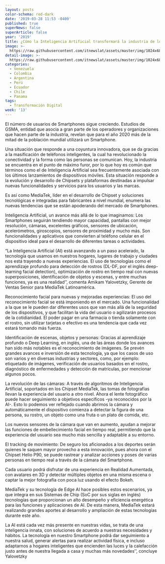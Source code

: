 ```yaml
---
layout: posts
color-schema: red-dark
date: '2019-03-28 11:53 -0400'
published: true
superNews: false
superArticle: false
year: '2019'
title: ¿Cómo la Inteligencia Artificial transformará la industria de los Smartphones?
image: >-
  https://raw.githubusercontent.com/itnewslat/assets/master/img/1024x680/Smartphones-g.jpg
detail-image: >-
  https://raw.githubusercontent.com/itnewslat/assets/master/img/1024x680/Smartphones-g.jpg
categories:
  - Venezuela
  - Colombia
  - Argentina
  - Perú
  - Ecuador
  - Chile
  - Panama
tags:
  - Transformación Digital
week: '13'
---
```

El número de usuarios de Smartphones sigue creciendo. Estudios de GSMA, entidad que asocia a gran parte de los operadores y organizaciones que hacen parte de la industria, revelan que para el año 2020 más de la mitad de la población mundial utilizará un Smartphone. 

Una situación que responde a una coyuntura innovadora, que se da gracias a la masificación de teléfonos inteligentes, la cual ha revolucionado la conectividad y la forma como las personas se comunican. Hoy, la industria se encuentra en el punto de máximo furor, por lo que hoy es común que términos como el de Inteligencia Artificial sea frecuentemente asociada con los últimos lanzamientos de dispositivos móviles. Esta situación responde a la evolución y desarrollo de Chipsets y plataformas destinadas a impulsar nuevas funcionalidades y servicios para los usuarios y las marcas. 

Es así como MediaTek, líder en el desarrollo de Chipset y soluciones tecnológicas e integradas para fabricantes a nivel mundial, enumera las nuevas tendencias que se están apoderando del mercado de Smartphones. 

Inteligencia Artificial, un avance más allá de lo que imaginamos: Los Smartphones seguirán tendiendo mayor capacidad, pantallas con mejor resolución, cámaras, excelentes gráficos, sensores de ubicación, acelerómetros, giroscopios, sensores de proximidad y mucho más. Son funcionalidades y aplicativos que convierten al teléfono celular en el dispositivo ideal para el desarrollo de diferentes tareas o actividades. 

“La Inteligencia Artificial (AI) está avanzando a un paso acelerado, la tecnología que usamos en nuestros hogares, lugares de trabajo y ciudades nos está trayendo a nuevas experiencias. El uso de tecnologías como el aprendizaje profundo para detección de rostros (DL-DF, por el inglés deep-learning facial detection), optimización de rostro en tiempo real con nuevas superposiciones, identificación de objetos y escenas, y entre muchas funciones, ya es una realidad’’, comenta Amikam Yalovetzky, Gerente de Ventas Senior para MediaTek Latinoamérica. 

Reconocimiento facial para nuevas y mejoradas experiencias: El uso del reconocimiento facial se está imponiendo en el mercado. Una funcionalidad a la que se le pueden dar diferentes usos que van más allá de la seguridad de los dispositivos, y que facilitan la vida del usuario o agilizarán procesos de la cotidianidad. El poder pagar en una farmacia o tienda solamente con el rostro, sin utilizar tarjetas o efectivo es una tendencia que cada vez estará tomando más fuerza. 

Identificación de escenas, objetos y personas: Gracias al aprendizaje profundo o Deep Learning, en inglés, una de las áreas donde los avances han sido más notables es el reconocimiento de imágenes. Se prevén grandes avances e inversión de esta tecnología, ya que los casos de uso son varios y en diversas industrias y sectores, como, por ejemplo: etiquetado de imágenes, verificación de usuarios basados en el rostro, diagnóstico de enfermedades y detección de matrículas, por mencionar algunos pocos. 

La revolución de las cámaras: A través de algoritmos de Inteligencia Artificial, soportados en los Chipset MediaTek, las tomas de fotografías llevan la experiencia del usuario a otro nivel. Ahora el lente fotográfico puede hacer seguimiento a objetivos específicos -ya reconocidos por la AI-. Esto lo podemos ver reflejado cuando abrimos la cámara y automáticamente el dispositivo comienza a detectar la figura de una persona, su rostro, un objeto como una fruta o un plato de comida, etc.

Los nuevos sensores de la cámara que van en aumento, ayudan a mejorar las funciones de embellecimiento facial en tiempo real, permitiendo que la experiencia del usuario sea mucho más sencilla y adaptable a su entorno. 

El tracking de movimiento: De seguro los aficionados a los deportes serán quienes le saquen mayor provecho a esta innovación, pues ahora con el Chipset Helio P90, se puede rastrear y analizar acciones y poses de varias personas en tiempo real a través de la cámara del Smartphone. 

Cada usuario podrá disfrutar de una experiencia en Realidad Aumentada, con avatares en 3D y detectar múltiples objetos en una misma escena o captar la mejor fotografía con poca luz usando el efecto Bokeh.

MediaTek y su tecnología de Edge AI hace posibles estos escenarios, ya que integra en sus Sistemas de Chip (SoC por sus siglas en inglés) tecnologías que proporcionan un alto desempeño y eficiencia energética para las funciones y aplicaciones de AI. De esta manera, MediaTek estará realizando grandes aportes al desarrollo y ampliación de estas tecnologías durante este año.

La AI está cada vez más presente en nuestras vidas, se trata de una inteligencia innata, con soluciones de acuerdo a nuestras necesidades y hábitos. La tecnología en nuestro Smartphone podrá dar seguimiento a nuestra salud, generar alertas para realizar actividad física, e incluso adaptarnos a hogares inteligentes que encienden las luces y la calefacción justo antes de nuestra llegada a casa y muchas más novedades’’, concluye Yalovetzky

